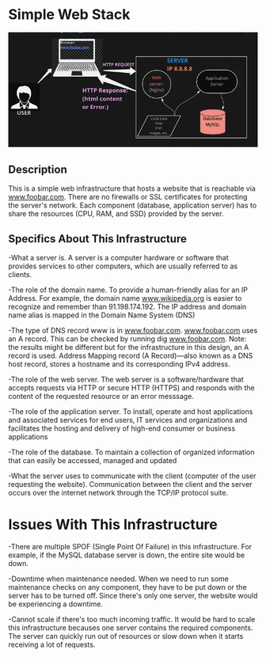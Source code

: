 # Simple Web Stack
![Alt text](https://raw.githubusercontent.com/austynomilan/alx-system_engineering-devops/master/0x09-web_infrastructure_design/webstack1.webp)

## Description
This is a simple web infrastructure that hosts a website that is reachable via www.foobar.com. There are no firewalls or SSL certificates for protecting the server's network. Each component (database, application server) has to share the resources (CPU, RAM, and SSD) provided by the server.

## Specifics About This Infrastructure
-What a server is.
A server is a computer hardware or software that provides services to other computers, which are usually referred to as clients.

-The role of the domain name.
To provide a human-friendly alias for an IP Address. For example, the domain name www.wikipedia.org is easier to recognize and remember than 91.198.174.192. The IP address and domain name alias is mapped in the Domain Name System (DNS)

-The type of DNS record www is in www.foobar.com.
www.foobar.com uses an A record. This can be checked by running dig www.foobar.com.
Note: the results might be different but for the infrastructure in this design, an A record is used.
Address Mapping record (A Record)—also known as a DNS host record, stores a hostname and its corresponding IPv4 address.

-The role of the web server.
The web server is a software/hardware that accepts requests via HTTP or secure HTTP (HTTPS) and responds with the content of the requested resource or an error messsage.

-The role of the application server.
To install, operate and host applications and associated services for end users, IT services and organizations and facilitates the hosting and delivery of high-end consumer or business applications

-The role of the database.
To maintain a collection of organized information that can easily be accessed, managed and updated

-What the server uses to communicate with the client (computer of the user requesting the website).
Communication between the client and the server occurs over the internet network through the TCP/IP protocol suite.

# Issues With This Infrastructure
-There are multiple SPOF (Single Point Of Failure) in this infrastructure.
For example, if the MySQL database server is down, the entire site would be down.

-Downtime when maintenance needed.
When we need to run some maintenance checks on any component, they have to be put down or the server has to be turned off. Since there's only one server, the website would be experiencing a downtime.

-Cannot scale if there's too much incoming traffic.
It would be hard to scale this infrastructure becauses one server contains the required components. The server can quickly run out of resources or slow down when it starts receiving a lot of requests.